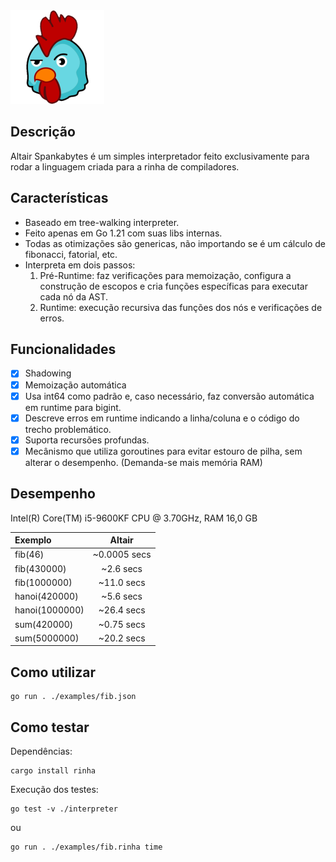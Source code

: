 <img src="./altair.png" width="150" height="150">

## Descrição
Altair Spankabytes é um simples interpretador feito exclusivamente para rodar a linguagem criada para a rinha de compiladores. 

## Características
- Baseado em tree-walking interpreter.
- Feito apenas em Go 1.21 com suas libs internas.
- Todas as otimizações são genericas, não importando se é um cálculo de fibonacci, fatorial, etc.
- Interpreta em dois passos:
    1. Pré-Runtime: faz verificações para memoização, configura a construção de escopos e cria funções específicas para executar cada nó da AST.
    2. Runtime: execução recursiva das funções dos nós e verificações de erros.

## Funcionalidades
- [x] Shadowing
- [x] Memoização automática
- [x] Usa int64 como padrão e, caso necessário, faz conversão automática em runtime para bigint.
- [x] Descreve erros em runtime indicando a linha/coluna e o código do trecho problemático.
- [x] Suporta recursões profundas.
- [x] Mecânismo que utiliza goroutines para evitar estouro de pilha, sem alterar o desempenho. (Demanda-se mais memória RAM)

## Desempenho
Intel(R) Core(TM) i5-9600KF CPU @ 3.70GHz, RAM 16,0 GB

|Exemplo           | Altair           
|:-----------------|:-----------------:|
|fib(46)           |~0.0005 secs       |
|fib(430000)       |~2.6 secs          |
|fib(1000000)      |~11.0 secs         |
|hanoi(420000)     |~5.6 secs          |
|hanoi(1000000)    |~26.4 secs         |
|sum(420000)       |~0.75 secs         |
|sum(5000000)      |~20.2 secs         |

## Como utilizar
```
go run . ./examples/fib.json
```

## Como testar
Dependências:
```
cargo install rinha
```
Execução dos testes:
```
go test -v ./interpreter
```
ou 
```
go run . ./examples/fib.rinha time
```
